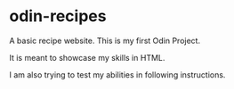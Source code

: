 # odin-recipes
A basic recipe website. This is my first Odin Project.

It is meant to showcase my skills in HTML.

I am also trying to test my abilities in following instructions.